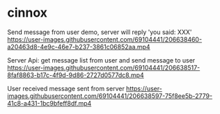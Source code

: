 # cinnox


Send message from user demo, server will reply 'you said: XXX'
https://user-images.githubusercontent.com/69104441/206638460-a20463d8-4e9c-46e7-b237-3861c06852aa.mp4

Server Api: get message list from user and send message to user 
https://user-images.githubusercontent.com/69104441/206638517-8faf8863-b17c-4f9d-9d86-2727d0577dc8.mp4

User received message sent from server
https://user-images.githubusercontent.com/69104441/206638597-75f8ee5b-2779-41c8-a431-1bc9bfeff8df.mp4

